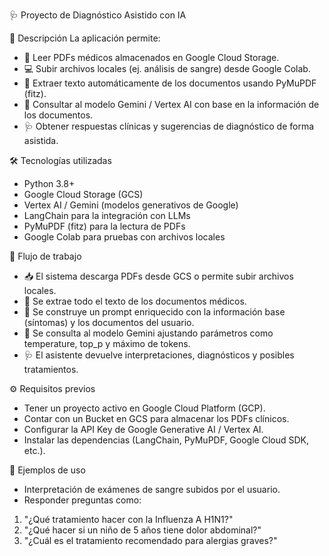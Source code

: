 🩺 Proyecto de Diagnóstico Asistido con IA

🚀 Descripción
La aplicación permite:
- 📂 Leer PDFs médicos almacenados en Google Cloud Storage.
- 💻 Subir archivos locales (ej. análisis de sangre) desde Google Colab.
- 📑 Extraer texto automáticamente de los documentos usando PyMuPDF (fitz).
- 🤖 Consultar al modelo Gemini / Vertex AI con base en la información de los documentos.
- 🩺 Obtener respuestas clínicas y sugerencias de diagnóstico de forma asistida.

🛠️ Tecnologías utilizadas
- Python 3.8+
- Google Cloud Storage (GCS)
- Vertex AI / Gemini (modelos generativos de Google)
- LangChain para la integración con LLMs
- PyMuPDF (fitz) para la lectura de PDFs
- Google Colab para pruebas con archivos locales

📂 Flujo de trabajo
- 📥 El sistema descarga PDFs desde GCS o permite subir archivos locales.
- 📑 Se extrae todo el texto de los documentos médicos.
- 🧠 Se construye un prompt enriquecido con la información base (síntomas) y los documentos del usuario.
- 🤖 Se consulta al modelo Gemini ajustando parámetros como temperature, top_p y máximo de tokens.
- 🩺 El asistente devuelve interpretaciones, diagnósticos y posibles tratamientos.

⚙️ Requisitos previos
- Tener un proyecto activo en Google Cloud Platform (GCP).
- Contar con un Bucket en GCS para almacenar los PDFs clínicos.
- Configurar la API Key de Google Generative AI / Vertex AI.
- Instalar las dependencias (LangChain, PyMuPDF, Google Cloud SDK, etc.).

📑 Ejemplos de uso
- Interpretación de exámenes de sangre subidos por el usuario.
- Responder preguntas como:
1. "¿Qué tratamiento hacer con la Influenza A H1N1?"
2. "¿Qué hacer si un niño de 5 años tiene dolor abdominal?"
3. "¿Cuál es el tratamiento recomendado para alergias graves?"
